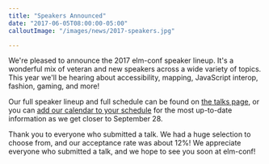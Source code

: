 ```yaml
---
title: "Speakers Announced"
date: "2017-06-05T08:00:00-05:00"
calloutImage: "/images/news/2017-speakers.jpg"

---
```


We're pleased to announce the 2017 elm-conf speaker lineup.
It's a wonderful mix of veteran and new speakers across a wide variety of topics.
This year we'll be hearing about accessibility, mapping, JavaScript interop, fashion, gaming, and more!

Our full speaker lineup and full schedule can be found on [the talks page](/talks/), or you can [add our calendar to your schedule](webcal://www.elm-conf.us/talks/index.ics) for the most up-to-date information as we get closer to September 28.


Thank you to everyone who submitted a talk.
We had a huge selection to choose from, and our acceptance rate was about 12%!
We appreciate everyone who submitted a talk, and we hope to see you soon at elm-conf!

<!--more-->
